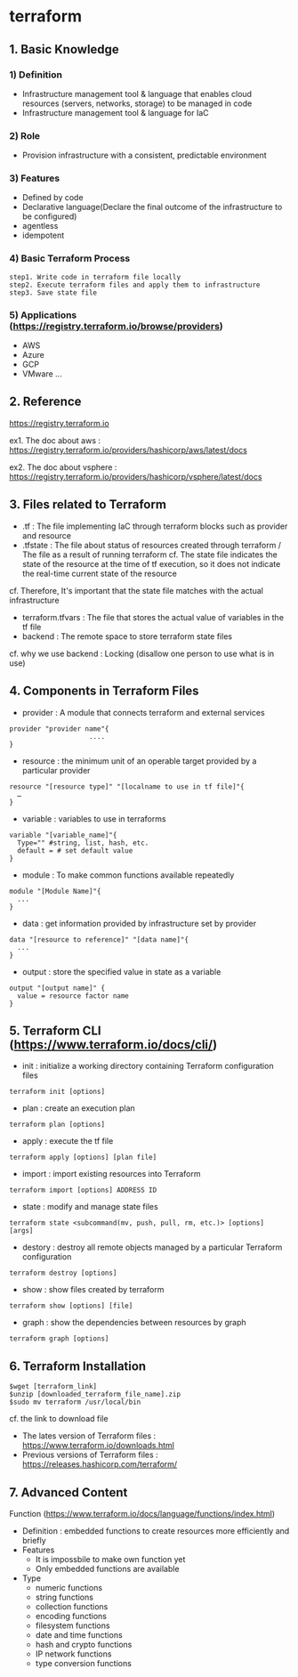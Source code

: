 # terraform

## 1. Basic Knowledge
### 1) Definition
- Infrastructure management tool & language that enables cloud resources (servers, networks, storage) to be managed in code
- Infrastructure management tool & language for IaC

### 2) Role
- Provision infrastructure with a consistent, predictable environment

### 3) Features
- Defined by code
- Declarative language(Declare the final outcome of the infrastructure to be configured)
- agentless
- idempotent


### 4) Basic Terraform Process
```
step1. Write code in terraform file locally
step2. Execute terraform files and apply them to infrastructure
step3. Save state file
```

### 5) Applications (https://registry.terraform.io/browse/providers)
- AWS
- Azure
- GCP
- VMware
...



## 2.  Reference
https://registry.terraform.io

ex1. The doc about aws : https://registry.terraform.io/providers/hashicorp/aws/latest/docs

ex2. The doc about vsphere : https://registry.terraform.io/providers/hashicorp/vsphere/latest/docs


## 3. Files related to Terraform
- .tf : The file implementing IaC through terraform blocks such as provider and resource
- .tfstate : The file about status of resources created through terraform / The file as a result of running terraform
cf. The state file indicates the state of the resource at the time of tf execution, so it does not indicate the real-time current state of the resource

cf. Therefore, It's important that the state file matches with the actual infrastructure
- terraform.tfvars : The file that stores the actual value of variables in the tf file 
- backend : The remote space to store terraform state files

cf. why we use backend : Locking (disallow one person to use what is in use)


## 4. Components in Terraform Files
- provider : A module that connects terraform and external services
```
provider "provider name"{
					....
}
```
- resource : the minimum unit of an operable target provided by a particular provider
```
resource "[resource type]" "[localname to use in tf file]"{
  …
}
```
- variable : variables to use in terraforms
```
variable "[variable_name]"{
  Type="" #string, list, hash, etc.
  default = # set default value
}
```
- module : To make common functions available repeatedly
```
module "[Module Name]"{
  ...
}
```
- data : get information provided by infrastructure set by provider
```
data "[resource to reference]" "[data name]"{
  ...
}
```
- output : store the specified value in state as a variable
```
output "[output name]" {
  value = resource factor name
}
```


## 5. Terraform CLI (https://www.terraform.io/docs/cli/)
- init : initialize a working directory containing Terraform configuration files
```
terraform init [options]
```
- plan : create an execution plan
```
terraform plan [options]
```
- apply : execute the tf file
```
terraform apply [options] [plan file]
```
- import : import existing resources into Terraform
```
terraform import [options] ADDRESS ID
```
- state : modify and manage state files
```
terraform state <subcommand(mv, push, pull, rm, etc.)> [options] [args]
``` 
- destory : destroy all remote objects managed by a particular Terraform configuration
```
terraform destroy [options]
```
- show : show files created by terraform
```
terraform show [options] [file]
```
- graph : show the dependencies between resources by graph
```
terraform graph [options]
```

## 6. Terraform Installation
```
$wget [terraform_link]
$unzip [downloaded_terraform_file_name].zip
$sudo mv terraform /usr/local/bin 
```
cf. the link to download file
- The lates version of Terraform files : https://www.terraform.io/downloads.html
- Previous versions of Terraform files : https://releases.hashicorp.com/terraform/


## 7. Advanced Content
Function (https://www.terraform.io/docs/language/functions/index.html)
- Definition : embedded functions to create resources more efficiently and briefly
- Features 
  - It is impossbile to make own function yet
  - Only embedded functions are available 
- Type 
  - numeric functions
  - string functions
  - collection functions
  - encoding functions
  - filesystem functions
  - date and time functions
  - hash and crypto functions
  - IP network functions
  - type conversion functions
